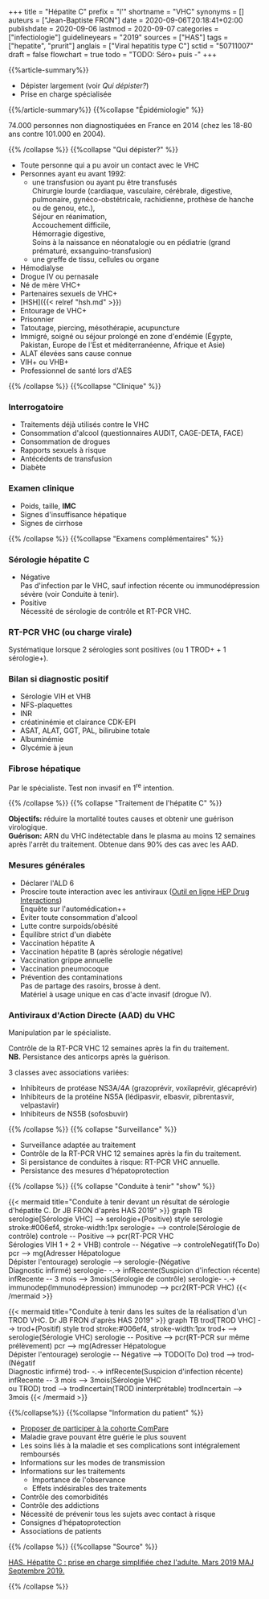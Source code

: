 +++
title = "Hépatite C"
prefix = "l'"
shortname = "VHC"
synonyms = []
auteurs = ["Jean-Baptiste FRON"]
date = 2020-09-06T20:18:41+02:00
publishdate = 2020-09-06
lastmod = 2020-09-07
categories = ["infectiologie"]
guidelineyears = "2019"
sources = ["HAS"]
tags = ["hepatite", "prurit"]
anglais = ["Viral hepatitis type C"]
sctid = "50711007"
draft = false
flowchart = true
todo = "TODO: Séro+ puis -"
+++

{{%article-summary%}}

- Dépister largement (voir *Qui dépister?*)
- Prise en charge spécialisée

{{%/article-summary%}}
{{%collapse "Épidémiologie" %}}

74.000 personnes non diagnostiquées en France en 2014 (chez les 18-80 ans contre 101.000 en 2004).

{{% /collapse %}}
{{%collapse "Qui dépister?" %}}

- Toute personne qui a pu avoir un contact avec le VHC
- Personnes ayant eu avant 1992:
  - une transfusion ou ayant pu être transfusés  
Chirurgie lourde (cardiaque, vasculaire, cérébrale, digestive, pulmonaire, gynéco-obstétricale,
rachidienne, prothèse de hanche ou de genou, etc.),  
Séjour en réanimation,  
Accouchement difficile,  
Hémorragie digestive,  
Soins à la naissance en néonatalogie ou en pédiatrie (grand prématuré, exsanguino-transfusion)
  - une greffe de tissu, cellules ou organe
- Hémodialyse
- Drogue IV ou pernasale
- Né de mère VHC+
- Partenaires sexuels de VHC+
- [HSH]({{< relref "hsh.md" >}})
- Entourage de VHC+
- Prisonnier
- Tatoutage, piercing, mésothérapie, acupuncture
- Immigré, soigné ou séjour prolongé en zone d'endémie (Égypte, Pakistan, Europe de l'Est et méditerranéenne, Afrique et Asie)
- ALAT élevées sans cause connue
- VIH+ ou VHB+
- Professionnel de santé lors d'AES

{{% /collapse %}}
{{%collapse "Clinique" %}}

### Interrogatoire

- Traitements déjà utilisés contre le VHC
- Consommation d'alcool (questionnaires AUDIT, CAGE-DETA, FACE)
- Consommation de drogues
- Rapports sexuels à risque
- Antécédents de transfusion
- Diabète

### Examen clinique

- Poids, taille, **IMC**
- Signes d'insuffisance hépatique
- Signes de cirrhose

{{% /collapse %}}
{{%collapse "Examens complémentaires" %}}

### Sérologie hépatite C

- Négative  
Pas d'infection par le VHC, sauf infection récente ou immunodépression sévère (voir Conduite à tenir).
- Positive  
Nécessité de sérologie de contrôle et RT-PCR VHC.

### RT-PCR VHC (ou charge virale)

Systématique lorsque 2 sérologies sont positives (ou 1 TROD+ + 1 sérologie+).

### Bilan si diagnostic positif

- Sérologie VIH et VHB
- NFS-plaquettes
- INR
- créatininémie et clairance CDK-EPI
- ASAT, ALAT, GGT, PAL, bilirubine totale
- Albuminémie
- Glycémie à jeun

### Fibrose hépatique

Par le spécialiste. Test non invasif en 1<sup>re</sup> intention.

{{% /collapse %}}
{{% collapse "Traitement de l'hépatite C" %}}

**Objectifs:** réduire la mortalité toutes causes et obtenir une guérison virologique.  
**Guérison:** ARN du VHC indétectable dans le plasma au moins 12 semaines après l'arrêt du traitement. Obtenue dans 90% des cas avec les AAD.

### Mesures générales

- Déclarer l'ALD 6
- Proscire toute interaction avec les antiviraux ([Outil en ligne HEP Drug Interactions](https://www.hep-druginteractions.org/checker))  
Enquête sur l'automédication++
- Éviter toute consommation d'alcool
- Lutte contre surpoids/obésité
- Équilibre strict d'un diabète
- Vaccination hépatite A
- Vaccination hépatite B (après sérologie négative)
- Vaccination grippe annuelle
- Vaccination pneumocoque
- Prévention des contaminations  
Pas de partage des rasoirs, brosse à dent.  
Matériel à usage unique en cas d'acte invasif (drogue IV).

### Antiviraux d'Action Directe (AAD) du VHC

Manipulation par le spécialiste.

Contrôle de la RT-PCR VHC 12 semaines après la fin du traitement.  
**NB.** Persistance des anticorps après la guérison.

3 classes avec associations variées:

- Inhibiteurs de protéase NS3A/4A (grazoprévir, voxilaprévir, glécaprévir)
- Inhibiteurs de la protéine NS5A (lédipasvir, elbasvir, pibrentasvir, velpastavir)
- Inhibiteurs de NS5B (sofosbuvir)

{{% /collapse %}}
{{% collapse "Surveillance" %}}

- Surveillance adaptée au traitement
- Contrôle de la RT-PCR VHC 12 semaines après la fin du traitement.
- Si persistance de conduites à risque: RT-PCR VHC annuelle.
- Persistance des mesures d'hépatoprotection

{{% /collapse %}}
{{% collapse "Conduite à tenir" "show" %}}

{{< mermaid title="Conduite à tenir devant un résultat de sérologie d'hépatite C. Dr JB FRON d'après HAS 2019" >}}
graph TB
  serologie[Sérologie VHC] --> serologie+(Positive)
  style serologie stroke:#006ef4, stroke-width:1px
  serologie+ --> controle(Sérologie de contrôle)
    controle -- Positive --> pcr(RT-PCR VHC<br>Sérologies VIH 1 + 2 + VHB)
    controle -- Négative --> controleNegatif(To Do)
    pcr --> mg(Adresser Hépatologue<br>Dépister l'entourage)
  serologie --> serologie-(Négative<br>Diagnostic infirmé)
  serologie- -.-> infRecente(Suspicion d'infection récente)
    infRecente -- 3 mois --> 3mois(Sérologie de contrôle)
  serologie- -.-> immunodep(Immunodépression)
    immunodep --> pcr2(RT-PCR VHC)
{{< /mermaid >}}

{{< mermaid title="Conduite à tenir dans les suites de la réalisation d'un TROD VHC. Dr JB FRON d'après HAS 2019" >}}
graph TB
  trod[TROD VHC] --> trod+(Positif)
  style trod stroke:#006ef4, stroke-width:1px
  trod+ --> serologie(Sérologie VHC)
    serologie -- Positive --> pcr(RT-PCR sur même prélèvement)
    pcr --> mg(Adresser Hépatologue<br>Dépister l'entourage)
    serologie -- Négative --> TODO(To Do)
  trod --> trod-(Négatif<br>Diagnostic infirmé)
    trod- -.-> infRecente(Suspicion d'infection récente)
    infRecente -- 3 mois --> 3mois(Sérologie VHC<br>ou TROD)
  trod --> trodIncertain(TROD ininterprétable)
    trodIncertain --> 3mois
{{< /mermaid >}}

{{%/collapse%}}
{{%collapse "Information du patient" %}}

- [Proposer de participer à la cohorte ComPare](https://compare.aphp.fr/participer/je-participe.html)
- Maladie grave pouvant être guérie le plus souvent
- Les soins liés à la maladie et ses complications sont intégralement remboursés
- Informations sur les modes de transmission
- Informations sur les traitements
  - Importance de l'observance
  - Effets indésirables des traitements
- Contrôle des comorbidités
- Contrôle des addictions
- Nécessité de prévenir tous les sujets avec contact à risque
- Consignes d'hépatoprotection
- Associations de patients

{{% /collapse %}}
{{%collapse "Source" %}}

[HAS. Hépatite C : prise en charge simplifiée chez l'adulte. Mars 2019 MAJ Septembre 2019.](https://www.has-sante.fr/jcms/c_2911891/fr/hepatite-c-prise-en-charge-simplifiee-chez-l-adulte)

{{% /collapse %}}
